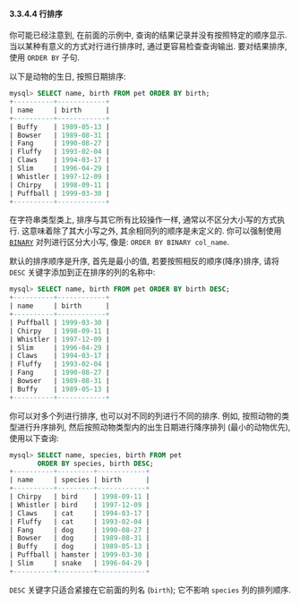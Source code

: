 #### 3.3.4.4 行排序

你可能已经注意到, 在前面的示例中, 查询的结果记录并没有按照特定的顺序显示. 当以某种有意义的方式对行进行排序时, 通过更容易检查查询输出. 要对结果排序, 使用 `ORDER BY` 子句.

以下是动物的生日, 按照日期排序:

```sql
mysql> SELECT name, birth FROM pet ORDER BY birth;
+----------+------------+
| name     | birth      |
+----------+------------+
| Buffy    | 1989-05-13 |
| Bowser   | 1989-08-31 |
| Fang     | 1990-08-27 |
| Fluffy   | 1993-02-04 |
| Claws    | 1994-03-17 |
| Slim     | 1996-04-29 |
| Whistler | 1997-12-09 |
| Chirpy   | 1998-09-11 |
| Puffball | 1999-03-30 |
+----------+------------+
```

在字符串类型类上, 排序与其它所有比较操作一样, 通常以不区分大小写的方式执行. 这意味着除了其大小写之外, 其余相同列的顺序是未定义的. 你可以强制使用 [`BINARY`](https://dev.mysql.com/doc/refman/8.0/en/cast-functions.html#operator_binary) 对列进行区分大小写, 像是: `ORDER BY BINARY col_name`.

默认的排序顺序是升序, 首先是最小的值, 若要按照相反的顺序(降序)排序, 请将 `DESC` 关键字添加到正在排序的列的名称中:

```sql
mysql> SELECT name, birth FROM pet ORDER BY birth DESC;
+----------+------------+
| name     | birth      |
+----------+------------+
| Puffball | 1999-03-30 |
| Chirpy   | 1998-09-11 |
| Whistler | 1997-12-09 |
| Slim     | 1996-04-29 |
| Claws    | 1994-03-17 |
| Fluffy   | 1993-02-04 |
| Fang     | 1990-08-27 |
| Bowser   | 1989-08-31 |
| Buffy    | 1989-05-13 |
+----------+------------+
```

你可以对多个列进行排序, 也可以对不同的列进行不同的排序. 例如, 按照动物的类型进行升序排列, 然后按照动物类型内的出生日期进行降序排列 (最小的动物优先), 使用以下查询:

```sql
mysql> SELECT name, species, birth FROM pet
       ORDER BY species, birth DESC;
+----------+---------+------------+
| name     | species | birth      |
+----------+---------+------------+
| Chirpy   | bird    | 1998-09-11 |
| Whistler | bird    | 1997-12-09 |
| Claws    | cat     | 1994-03-17 |
| Fluffy   | cat     | 1993-02-04 |
| Fang     | dog     | 1990-08-27 |
| Bowser   | dog     | 1989-08-31 |
| Buffy    | dog     | 1989-05-13 |
| Puffball | hamster | 1999-03-30 |
| Slim     | snake   | 1996-04-29 |
+----------+---------+------------+
```

`DESC` 关键字只适合紧接在它前面的列名 (`birth`); 它不影响 `species` 列的排列顺序.